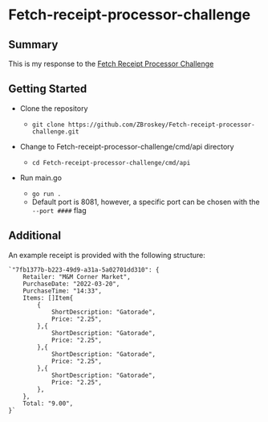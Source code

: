 # Fetch-receipt-processor-challenge

## Summary

This is my response to the [Fetch Receipt Processor Challenge](https://github.com/fetch-rewards/receipt-processor-challenge)

## Getting Started

- Clone the repository

  - `git clone https://github.com/ZBroskey/Fetch-receipt-processor-challenge.git`

- Change to Fetch-receipt-processor-challenge/cmd/api directory

  - `cd Fetch-receipt-processor-challenge/cmd/api`

- Run main.go
  - `go run .`
  - Default port is 8081, however, a specific port can be chosen with the `--port ####` flag

## Additional

An example receipt is provided with the following structure:

    `"7fb1377b-b223-49d9-a31a-5a02701dd310": {
    	Retailer: "M&M Corner Market",
    	PurchaseDate: "2022-03-20",
    	PurchaseTime: "14:33",
    	Items: []Item{
    		{
    			ShortDescription: "Gatorade",
    			Price: "2.25",
    		},{
    			ShortDescription: "Gatorade",
    			Price: "2.25",
    		},{
    			ShortDescription: "Gatorade",
    			Price: "2.25",
    		},{
    			ShortDescription: "Gatorade",
    			Price: "2.25",
    		},
    	},
    	Total: "9.00",
    }`
